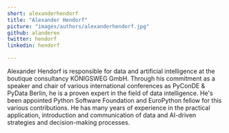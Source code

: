 ```yaml
---
short: alexanderhendorf
title: "Alexander Hendorf"
picture: "images/authors/alexanderhendorf.jpg"
github: alanderex
twitter: hendorf
linkedin: hendorf

---
```


Alexander Hendorf is responsible for data and artificial intelligence at the boutique consultancy KÖNIGSWEG GmbH. Through his commitment as a speaker and chair of various international conferences as PyConDE & PyData Berlin, he is a proven expert in the field of data intelligence. He's been appointed Python Software Foundation and EuroPython fellow for this various contributions. He has many years of experience in the practical application, introduction and communication of data and AI-driven strategies and decision-making processes.